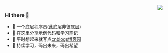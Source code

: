 <img align="right" src="https://github-readme-stats.vercel.app/api?username=luchong0813&show_icons=true">

### Hi there 👋

- 🤣 一个底层程序员(此底层非彼底层)
- 👀 在这里分享示例代码和学习笔记
- 🌈 平时想起来就写点[cnblogs博客园](https://www.cnblogs.com/chonglu/)
- 🤝 持续学习，码出未来，码出希望
<!--
**luchong0813/luchong0813** is a ✨ _special_ ✨ repository because its `README.md` (this file) appears on your GitHub profile.

Here are some ideas to get you started:

- 🔭 I’m currently working on ...
- 🌱 I’m currently learning ...
- 👯 I’m looking to collaborate on ...
- 🤔 I’m looking for help with ...
- 💬 Ask me about ...
- 📫 How to reach me: ...
- 😄 Pronouns: ...
- ⚡ Fun fact: ...
-->
